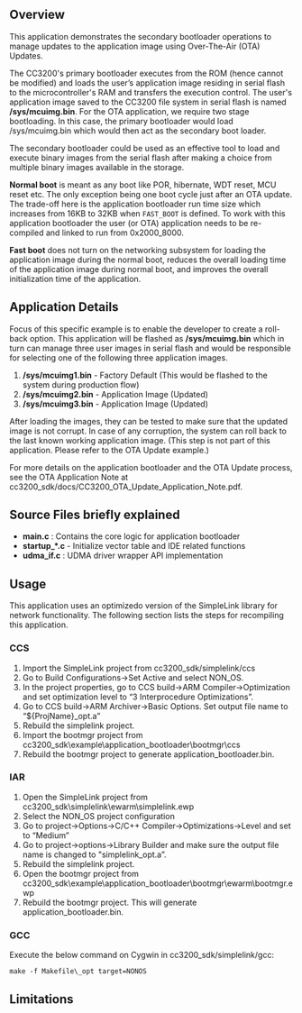 ## Overview

This application demonstrates the secondary bootloader operations to manage
updates to the application image using Over-The-Air (OTA) Updates.

The CC3200's primary bootloader executes from the ROM (hence cannot be
modified) and loads the user’s application image residing in serial flash to
the microcontroller's RAM and transfers the execution control. The user's application image saved to the CC3200 file system in serial flash is named **/sys/mcuimg.bin**. For the OTA application, we require two stage bootloading. In this case, the primary bootloader would load /sys/mcuimg.bin which would then act as the secondary boot loader.

The secondary bootloader could be used as an effective tool to load and execute binary images from the serial flash after making a choice from multiple binary images available in the storage.

**Normal boot** is meant as any boot like POR, hibernate, WDT
reset, MCU reset etc. The only exception being one boot cycle just after
an OTA update. The trade-off here is the application bootloader run
time size which increases from 16KB to 32KB when `FAST_BOOT` is
defined. To work with this application bootloader the user (or OTA)
application needs to be re-compiled and linked to run from
0x2000\_8000.

**Fast boot** does not turn on the networking subsystem for loading the application image during the normal boot, reduces the overall loading time of the application image during normal boot, and improves the overall initialization time of the application.

## Application Details

Focus of this specific example is to enable the developer to create a
roll-back option. This application will be flashed as
**/sys/mcuimg.bin** which in turn can manage three user images in serial flash and would be responsible for selecting one of the following
three application images.

1.  **/sys/mcuimg1.bin** - Factory Default (This would be flashed to the system during production flow)
2.  **/sys/mcuimg2.bin** - Application Image (Updated)
3.  **/sys/mcuimg3.bin** - Application Image (Updated)

After loading the images, they can be tested to make sure that the
updated image is not corrupt. In case of any corruption, the system can
roll back to the last known working application image. (This step is not
part of this application. Please refer to the OTA Update example.)

For more details on the application bootloader and the OTA Update process, see the OTA Application Note at cc3200_sdk/docs/CC3200_OTA_Update_Application_Note.pdf.

## Source Files briefly explained

- **main.c** : Contains the core logic for application bootloader
- **startup\_\*.c** - Initialize vector table and IDE related functions
- **udma_if.c** : UDMA driver wrapper API implementation

## Usage

This application uses an optimizedo version of the SimpleLink library for network functionality. The following section lists the steps for recompiling this application.

### CCS

1. Import the SimpleLink project from  cc3200\_sdk/simplelink/ccs
2. Go to Build Configurations-\>Set Active and select NON\_OS.
3. In the project properties, go to CCS build-\>ARM
Compiler-\>Optimization and set optimization level to “3 Interprocedure
Optimizations”.
4. Go to CCS build-\>ARM Archiver-\>Basic Options. Set output file name
to “${ProjName}\_opt.a”
5. Rebuild the simplelink project.
6. Import the bootmgr project from cc3200\_sdk\example\application_bootloader\bootmgr\ccs
7. Rebuild the bootmgr project to generate application_bootloader.bin.

### IAR

1. Open the SimpleLink project from cc3200_sdk\simplelink\ewarm\simplelink.ewp
2. Select the NON\_OS project configuration
3. Go to project-\>Options-\>C/C++ Compiler-\>Optimizations-\>Level and set to “Medium”
4. Go to project-\>options-\>Library Builder and make sure the output file name is changed to "simplelink\_opt.a”.
5. Rebuild the simplelink project.
6. Open the bootmgr project from cc3200_sdk\example\application_bootloader\bootmgr\ewarm\bootmgr.ewp
7. Rebuild the bootmgr project. This will generate application_bootloader.bin.

### GCC

Execute the below command on Cygwin in cc3200_sdk/simplelink/gcc:

`make -f Makefile\_opt target=NONOS`

## Limitations
